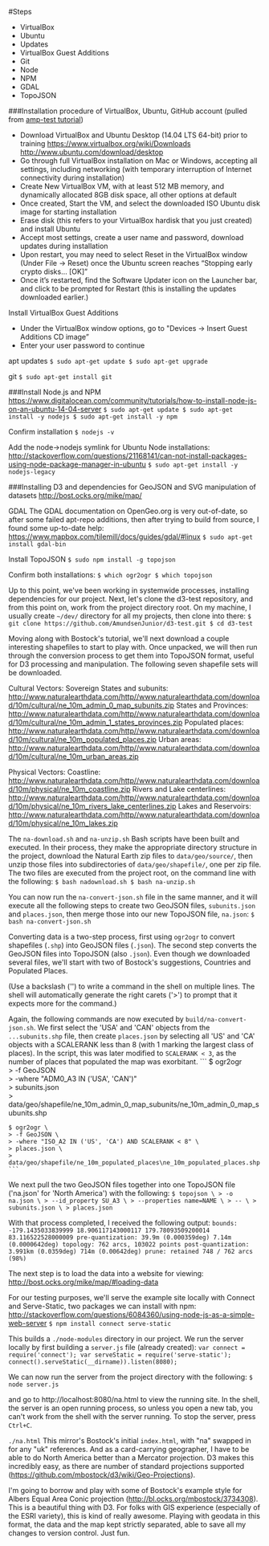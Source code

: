 #Steps
- VirtualBox
- Ubuntu
- Updates
- VirtualBox Guest Additions
- Git
- Node
- NPM
- GDAL
- TopoJSON


###Installation procedure of VirtualBox, Ubuntu, GitHub account
(pulled from [amp-test tutorial](https://github.com/AmundsenJunior/amp-test/TUTORIAL.md))
- Download VirtualBox and Ubuntu Desktop (14.04 LTS 64-bit) prior to training
	https://www.virtualbox.org/wiki/Downloads
	http://www.ubuntu.com/download/desktop
- Go through full VirtualBox installation on Mac or Windows, accepting all settings, including networking (with temporary interruption of Internet connectivity during installation)
- Create New VirtualBox VM, with at least 512 MB memory, and dynamically allocated 8GB disk space, all other options at default
- Once created, Start the VM, and select the downloaded ISO Ubuntu disk image for starting installation
- Erase disk (this refers to your VirtualBox hardisk that you just created) and install Ubuntu
- Accept most settings, create a user name and password, download updates during installation
- Upon restart, you may need to select Reset in the VirtualBox window (Under File -> Reset) once the Ubuntu screen reaches “Stopping early crypto disks… [OK]”
- Once it’s restarted, find the Software Updater icon on the Launcher bar, and click to be prompted for Restart (this is installing the updates downloaded earlier.)

Install VirtualBox Guest Additions
- Under the VirtualBox window options, go to "Devices -> Insert Guest Additions CD image”
- Enter your user password to continue
    
apt updates
	```
	$ sudo apt-get update
	$ sudo apt-get upgrade
	```

git
	```
	$ sudo apt-get install git
	```

###Install Node.js and NPM
	https://www.digitalocean.com/community/tutorials/how-to-install-node-js-on-an-ubuntu-14-04-server
	```
	$ sudo apt-get update
	$ sudo apt-get install -y nodejs
	$ sudo apt-get install -y npm
	```

Confirm installation
	```
	$ nodejs -v
	```

Add the node->nodejs symlink for Ubuntu Node installations:
	http://stackoverflow.com/questions/21168141/can-not-install-packages-using-node-package-manager-in-ubuntu
	```
	$ sudo apt-get install -y nodejs-legacy
	```

###Installing D3 and dependencies for GeoJSON and SVG manipulation of datasets
	http://bost.ocks.org/mike/map/

GDAL
The GDAL documentation on OpenGeo.org is very out-of-date, so after some failed apt-repo additions, then after trying to build from source, I found some up-to-date help:
	https://www.mapbox.com/tilemill/docs/guides/gdal/#linux
	```
	$ sudo apt-get install gdal-bin
	```

Install TopoJSON
	```
	$ sudo npm install -g topojson
	```

Confirm both installations:
	```
	$ which ogr2ogr
	$ which topojson
	```

Up to this point, we've been working in systemwide processes, installing dependencies for our project. Next, let's clone the d3-test repository, and from this point on, work from the project directory root. On my machine, I usually create ```~/dev/``` directory for all my projects, then clone into there:
	```
	$ git clone https://github.com/AmundsenJunior/d3-test.git
	$ cd d3-test
	```

Moving along with Bostock's tutorial, we'll next download a couple interesting shapefiles to start to play with. Once unpacked, we will then run through the conversion process to get them into TopoJSON format, useful for D3 processing and manipulation. The following seven shapefile sets will be downloaded.

Cultural Vectors:
Sovereign States and subunits: http://www.naturalearthdata.com/http//www.naturalearthdata.com/download/10m/cultural/ne_10m_admin_0_map_subunits.zip
States and Provinces: http://www.naturalearthdata.com/http//www.naturalearthdata.com/download/10m/cultural/ne_10m_admin_1_states_provinces.zip
Populated places: http://www.naturalearthdata.com/http//www.naturalearthdata.com/download/10m/cultural/ne_10m_populated_places.zip
Urban areas: http://www.naturalearthdata.com/http//www.naturalearthdata.com/download/10m/cultural/ne_10m_urban_areas.zip

Physical Vectors:
Coastline: http://www.naturalearthdata.com/http//www.naturalearthdata.com/download/10m/physical/ne_10m_coastline.zip
Rivers and Lake centerlines: http://www.naturalearthdata.com/http//www.naturalearthdata.com/download/10m/physical/ne_10m_rivers_lake_centerlines.zip
Lakes and Reservoirs: http://www.naturalearthdata.com/http//www.naturalearthdata.com/download/10m/physical/ne_10m_lakes.zip

The ```na-download.sh``` and ```na-unzip.sh``` Bash scripts have been built and executed. In their process, they make the appropriate directory structure in the project, download the Natural Earth zip files to ```data/geo/source/```, then unzip those files into subdirectories of ```data/geo/shapefile/```, one per zip file. The two files are executed from the project root, on the command line with the following:
	```
	$ bash nadownload.sh
	$ bash na-unzip.sh
	```

You can now run the ```na-convert-json.sh``` file in the same manner, and it will execute all the following steps to create two GeoJSON files, ```subunits.json``` and ```places.json```, then merge those into our new TopoJSON file, ```na.json```:
	```
	$ bash na-convert-json.sh
	```

Converting data is a two-step process, first using ```ogr2ogr``` to convert shapefiles (```.shp```) into GeoJSON files (```.json```). The second step converts the GeoJSON files into TopoJSON (also ```.json```). Even though we downloaded several files, we'll start with two of Bostock's suggestions, Countries and Populated Places.

(Use a backslash ('\') to write a command in the shell on multiple lines. The shell will automatically generate the right carets ('>') to prompt that it expects more for the command.)

Again, the following commands are now executed by ```build/na-convert-json.sh```. We first select the 'USA' and 'CAN' objects from the ```...subunits.shp``` file, then create ```places.json``` by selecting all 'US' and 'CA' objects with a SCALERANK less than 8 (with 1 marking the largest class of places). In the script, this was later modified to ```SCALERANK < 3```, as the number of places that populated the map was exorbitant.
	```
	$ ogr2ogr \
	> -f GeoJSON \
	> -where "ADM0_A3 IN ('USA', 'CAN')" \
	> subunits.json \
	> data/geo/shapefile/ne_10m_admin_0_map_subunits/ne_10m_admin_0_map_subunits.shp

	$ ogr2ogr \
	> -f GeoJSON \
	> -where "ISO_A2 IN ('US', 'CA') AND SCALERANK < 8" \
	> places.json \
	> data/geo/shapefile/ne_10m_populated_places\ne_10m_populated_places.shp
	```

We next pull the two GeoJSON files together into one TopoJSON file ('na.json' for 'North America') with the following:
	```
	$ topojson \
	> -o na.json \
	> --id_property SU_A3 \
	> --properties name=NAME \
	> -- \
	> subunits.json \
	> places.json
	```

With that process completed, I received the following output:
	```
	bounds: -179.1435033839999 18.906117143000117 179.78093509200014 83.116522528000009
	pre-quantization: 39.9m (0.000359deg) 7.14m (0.0000642deg)
	topology: 762 arcs, 103022 points
	post-quantization: 3.991km (0.0359deg) 714m (0.00642deg)
	prune: retained 748 / 762 arcs (98%)
	```

The next step is to load the data into a website for viewing: http://bost.ocks.org/mike/map/#loading-data

For our testing purposes, we'll serve the example site locally with Connect and Serve-Static, two packages we can install with npm:
	http://stackoverflow.com/questions/6084360/using-node-js-as-a-simple-web-server
	```
	$ npm install connect serve-static
	```

This builds a ```./node-modules``` directory in our project. We run the server locally by first building a ```server.js``` file (already created):
	```
	var connect = require('connect');
	var serveStatic = require('serve-static');
	connect().serveStatic(__dirname)).listen(8080);
	```

We can now run the server from the project directory with the following:
	```
	$ node server.js
	```

and go to http://localhost:8080/na.html to view the running site. In the shell, the server is an open running process, so unless you open a new tab, you can't work from the shell with the server running. To stop the server, press ```Ctrl+C```.

```./na.html```
This mirror's Bostock's initial ```index.html```, with "na" swapped in for any "uk" references. And as a card-carrying geographer, I have to be able to do North America better than a Mercator projection. D3 makes this incredibly easy, as there are number of standard projections supported (https://github.com/mbostock/d3/wiki/Geo-Projections).

I'm going to borrow and play with some of Bostock's example style for Albers Equal Area Conic projection (http://bl.ocks.org/mbostock/3734308). This is a beautiful thing with D3. For folks with GIS experience (especially of the ESRI variety), this is kind of really awesome. Playing with geodata in this format, the data and the map kept strictly separated, able to save all my changes to version control. Just fun.

